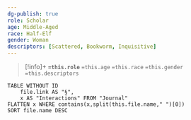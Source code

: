 ```yaml
---
dg-publish: true
role: Scholar
age: Middle-Aged
race: Half-Elf
gender: Woman
descriptors: [Scattered, Bookworm, Inquisitive]
---
```


> [!info]+
> **`=this.role`**
> `=this.age` `=this.race` `=this.gender`
> `=this.descriptors` 

```dataview
TABLE WITHOUT ID
	file.link AS "§", 
	x AS "Interactions" FROM "Journal"
FLATTEN x WHERE contains(x,split(this.file.name," ")[0])
SORT file.name DESC
```
